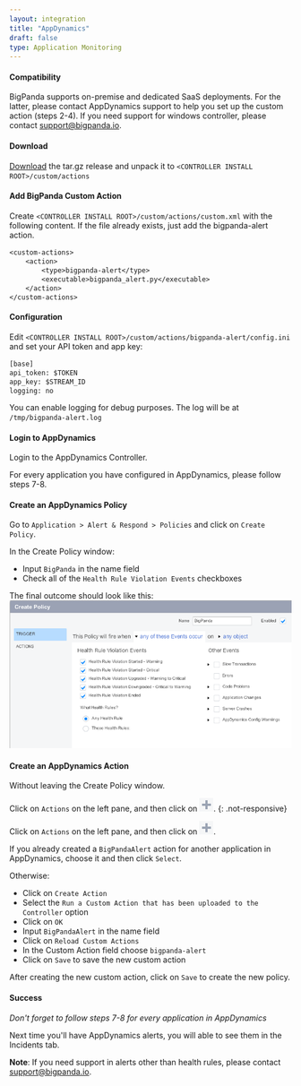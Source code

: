 ```yaml
---
layout: integration 
title: "AppDynamics"
draft: false
type: Application Monitoring
---
```


#### Compatibility

BigPanda supports on-premise and dedicated SaaS deployments. For the latter, please contact AppDynamics support to help you set up the custom action (steps 2-4).
If you need support for windows controller, please contact support@bigpanda.io.

<!-- section-separator -->

#### Download

[Download](https://s3-us-west-1.amazonaws.com/bp-appdynamics-extension/bigpanda-alert-1.0.tar.gz) the tar.gz release and unpack it to `<CONTROLLER INSTALL ROOT>/custom/actions`

<!-- section-separator -->

#### Add BigPanda Custom Action

Create `<CONTROLLER INSTALL ROOT>/custom/actions/custom.xml` with the following content. If the file already exists, just add the bigpanda-alert action.

    <custom-actions>
        <action>
            <type>bigpanda-alert</type>
            <executable>bigpanda_alert.py</executable>
        </action>
    </custom-actions>


<!-- section-separator -->

#### Configuration

Edit `<CONTROLLER INSTALL ROOT>/custom/actions/bigpanda-alert/config.ini` and set your API token and app key:

    [base]
    api_token: $TOKEN
    app_key: $STREAM_ID
    logging: no

You can enable logging for debug purposes. The log will be at `/tmp/bigpanda-alert.log`

<!-- section-separator -->

#### Login to AppDynamics

Login to the AppDynamics Controller.

For every application you have configured in AppDynamics, please follow steps 7-8.

<!-- section-separator -->

#### Create an AppDynamics Policy

Go to `Application > Alert & Respond > Policies` and click on `Create Policy`.

In the Create Policy window:

* Input `BigPanda` in the name field
* Check all of the `Health Rule Violation Events` checkboxes

The final outcome should look like this:
![Create Policy window](/media/appdynamics1.png)

<!-- section-separator -->

#### Create an AppDynamics Action
Without leaving the Create Policy window.
<!-- docs-only-start -->
Click on `Actions` on the left pane, and then click on ![+](/media/appdynamics-plus.png).
{: .not-responsive}
<!-- docs-only-end -->
<!-- app-only-start -->
Click on `Actions` on the left pane, and then click on ![+](/media/appdynamics-plus.png).
<!-- app-only-end -->

If you already created a `BigPandaAlert` action for another application in AppDynamics, choose it and then click `Select`.

Otherwise:

* Click on `Create Action`
* Select the `Run a Custom Action that has been uploaded to the Controller` option
* Click on `OK`
* Input `BigPandaAlert` in the name field
* Click on `Reload Custom Actions`
* In the Custom Action field choose `bigpanda-alert`
* Click on `Save` to save the new custom action

After creating the new custom action, click on `Save` to create the new policy.

<!-- section-separator -->

#### Success
*Don't forget to follow steps 7-8 for every application in AppDynamics*

Next time you'll have AppDynamics alerts, you will able to see them in the Incidents tab.


__Note__: If you need support in alerts other than health rules, please contact support@bigpanda.io.